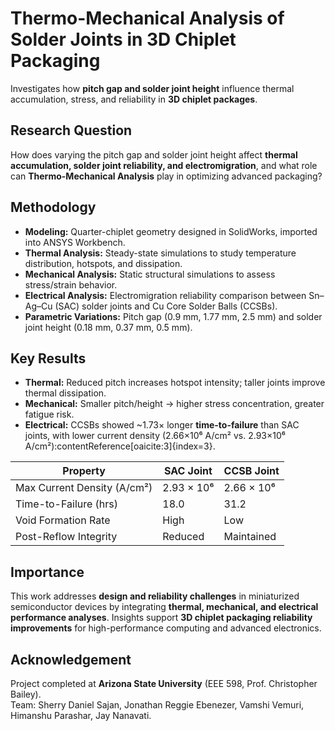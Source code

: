 # Thermo-Mechanical Analysis of Solder Joints in 3D Chiplet Packaging

Investigates how **pitch gap and solder joint height** influence thermal accumulation, stress, and reliability in **3D chiplet packages**.

## Research Question
How does varying the pitch gap and solder joint height affect **thermal accumulation, solder joint reliability, and electromigration**, and what role can **Thermo-Mechanical Analysis** play in optimizing advanced packaging?

## Methodology
- **Modeling:** Quarter-chiplet geometry designed in SolidWorks, imported into ANSYS Workbench.  
- **Thermal Analysis:** Steady-state simulations to study temperature distribution, hotspots, and dissipation.  
- **Mechanical Analysis:** Static structural simulations to assess stress/strain behavior.  
- **Electrical Analysis:** Electromigration reliability comparison between Sn–Ag–Cu (SAC) solder joints and Cu Core Solder Balls (CCSBs).  
- **Parametric Variations:** Pitch gap (0.9 mm, 1.77 mm, 2.5 mm) and solder joint height (0.18 mm, 0.37 mm, 0.5 mm).  

## Key Results
- **Thermal:** Reduced pitch increases hotspot intensity; taller joints improve thermal dissipation.  
- **Mechanical:** Smaller pitch/height → higher stress concentration, greater fatigue risk.  
- **Electrical:** CCSBs showed ~1.73× longer **time-to-failure** than SAC joints, with lower current density (2.66×10⁶ A/cm² vs. 2.93×10⁶ A/cm²):contentReference[oaicite:3]{index=3}.  

| Property                 | SAC Joint       | CCSB Joint      |
|---------------------------|----------------|----------------|
| Max Current Density (A/cm²) | 2.93 × 10⁶     | 2.66 × 10⁶     |
| Time-to-Failure (hrs)     | 18.0           | 31.2           |
| Void Formation Rate       | High           | Low            |
| Post-Reflow Integrity     | Reduced        | Maintained     |
 

## Importance
This work addresses **design and reliability challenges** in miniaturized semiconductor devices by integrating **thermal, mechanical, and electrical performance analyses**. Insights support **3D chiplet packaging reliability improvements** for high-performance computing and advanced electronics.

## Acknowledgement
Project completed at **Arizona State University** (EEE 598, Prof. Christopher Bailey).  
Team: Sherry Daniel Sajan, Jonathan Reggie Ebenezer, Vamshi Vemuri, Himanshu Parashar, Jay Nanavati.  
